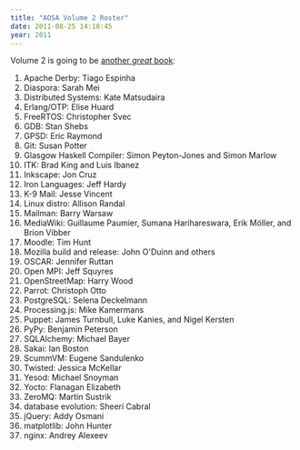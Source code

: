 ```yaml
---
title: "AOSA Volume 2 Roster"
date: 2011-08-25 14:18:45
year: 2011
---
```

Volume 2 is going to be <a href="http://aosabook.org">another <em>great</em> book</a>:
<ol>
  <li>Apache Derby: Tiago Espinha</li>
  <li>Diaspora: Sarah Mei</li>
  <li>Distributed Systems: Kate Matsudaira</li>
  <li>Erlang/OTP: Elise Huard</li>
  <li>FreeRTOS: Christopher Svec</li>
  <li>GDB: Stan Shebs</li>
  <li>GPSD: Eric Raymond</li>
  <li>Git: Susan Potter</li>
  <li>Glasgow Haskell Compiler: Simon Peyton-Jones and Simon Marlow</li>
  <li>ITK: Brad King and Luis Ibanez</li>
  <li>Inkscape: Jon Cruz</li>
  <li>Iron Languages: Jeff Hardy</li>
  <li>K-9 Mail: Jesse Vincent</li>
  <li>Linux distro: Allison Randal</li>
  <li>Mailman: Barry Warsaw</li>
  <li>MediaWiki: Guillaume Paumier, Sumana Harihareswara, Erik Möller, and Brion Vibber</li>
  <li>Moodle: Tim Hunt</li>
  <li>Mozilla build and release: John O'Duinn and others</li>
  <li>OSCAR: Jennifer Ruttan</li>
  <li>Open MPI: Jeff Squyres</li>
  <li>OpenStreetMap: Harry Wood</li>
  <li>Parrot: Christoph Otto</li>
  <li>PostgreSQL: Selena Deckelmann</li>
  <li>Processing.js: Mike Kamermans</li>
  <li>Puppet: James Turnbull, Luke Kanies, and Nigel Kersten</li>
  <li>PyPy: Benjamin Peterson</li>
  <li>SQLAlchemy: Michael Bayer</li>
  <li>Sakai: Ian Boston</li>
  <li>ScummVM: Eugene Sandulenko</li>
  <li>Twisted: Jessica McKellar</li>
  <li>Yesod: Michael Snoyman</li>
  <li>Yocto: Flanagan Elizabeth</li>
  <li>ZeroMQ: Martin Sustrik</li>
  <li>database evolution: Sheeri Cabral</li>
  <li>jQuery: Addy Osmani</li>
  <li>matplotlib: John Hunter</li>
  <li>nginx: Andrey Alexeev</li>
</ol>

